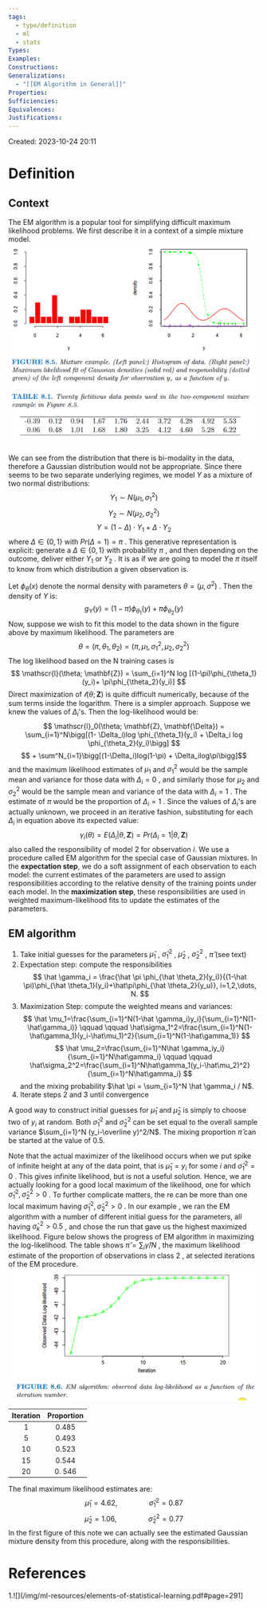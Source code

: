 ```yaml
---
tags:
  - type/definition
  - ml
  - stats
Types: 
Examples: 
Constructions: 
Generalizations:
  - "[[EM Algorithm in General]]"
Properties: 
Sufficiencies: 
Equivalences: 
Justifications:
---
```

Created: 2023-10-24 20:11
# Definition

## Context
The EM algorithm is a popular tool for simplifying difficult maximum likelihood problems. We first describe it in a context of a simple mixture model.
![](/img/esl-figure-8.5.png)

We can see from the distribution that there is bi-modality in the data, therefore a Gaussian distribution would not be appropriate. Since there seems to be two separate underlying regimes, we model $Y$ as a mixture of two normal distributions:
$$Y_1 \sim N(\mu_1, \sigma_1^2)$$
$$Y_2 \sim N(\mu_2, \sigma_2^2)$$
$$Y = (1-\Delta) \cdot Y_1 + \Delta \cdot Y_2$$
where $\Delta \in \{0,1\}$ with $Pr(\Delta = 1) = \pi$ . This generative representation is explicit: generate a $\Delta \in \{0, 1\}$ with probability $\pi$ , and then depending on the outcome, deliver either $Y_1$ or $Y_2$ .  It is as if we are going to model the $\pi$ itself to know from which distribution a given observation is.

Let $\phi_\theta(x)$ denote the normal density with parameters $\theta = (\mu, \sigma^2)$ . Then the density of $Y$ is:
$$
g_Y(y)=(1-\pi)\phi_{\theta_1}(y)+ \pi\phi_{\theta_2}(y)
$$
Now, suppose we wish to fit this model to the data shown in the figure above by maximum likelihood. The parameters are
$$
\theta = (\pi, \theta_1, \theta_2) = (\pi, \mu_1, \sigma_1^2,\mu_2,\sigma_2^2)
$$
The log likelihood based on the N training cases is
$$
\mathscr{l}(\theta; \mathbf{Z}) = \sum_{i=1}^N log [(1-\pi)\phi_{\theta_1}(y_i)+ \pi\phi_{\theta_2}(y_i)]
$$
Direct maximization of $\mathscr{l}(\theta; \mathbf{Z})$ is quite difficult numerically, because of the sum terms inside the logarithm. There is a simpler approach. Suppose we knew the values of $\Delta_i$'s. Then the log-likelihood would be:
$$
\mathscr{l}_0(\theta; \mathbf{Z}, \mathbf{\Delta}) = \sum_{i=1}^N\bigg[(1- \Delta_i)log \phi_{\theta_1}(y_i) + \Delta_i log \phi_{\theta_2}(y_i)\bigg]
$$
$$ + \sum^N_{i=1}\bigg[(1-\Delta_i)log(1-\pi) + \Delta_ilog\pi\bigg]$$
and the maximum likelihood estimates of $\mu_1$ and $\sigma_1^2$ would be the sample mean and variance for those data with $\Delta_i = 0$ , and similarly those for $\mu_2$ and $\sigma_2^2$ would be the sample mean and variance of the data with $\Delta_i = 1$ . The estimate of $\pi$ would be the proportion of $\Delta_i = 1$ .
Since the values of $\Delta_i$'s are actually unknown, we proceed in an iterative fashion, substituting for each $\Delta_i$ in equation above its expected value:
$$
\gamma_i(\theta) = E(\Delta_i|\theta, \mathbf{Z}) = Pr(\Delta_i=1|\theta, \mathbf{Z})
$$
also called the responsibility of model 2 for observation $i$. We use a procedure called EM algorithm for the special case of Gaussian mixtures. In the **expectation step**, we do a soft assignment of each observation to each model: the current estimates of the parameters are used to assign responsibilities according to the relative density of the training points under each model. In the **maximization step**, these responsibilities are used in weighted maximum-likelihood fits to update the estimates of the parameters.

## EM algorithm
1. Take initial guesses for the parameters $\hat \mu_1$ , $\hat \sigma_1^2$ , $\hat \mu_2$ , $\hat \sigma_2^2$ , $\hat \pi$ (see text)
2. Expectation step: compute the responsibilities
$$
\hat \gamma_i = \frac{\hat \pi \phi_{\hat \theta_2}(y_i)}{(1-\hat \pi)\phi_{\hat \theta_1}(y_i)+\hat\pi\phi_{\hat \theta_2}(y_u)}, i=1,2,\dots, N.
$$
3. Maximization Step: compute the weighted means and variances:
$$
\hat \mu_1=\frac{\sum_{i=1}^N(1-\hat \gamma_i)y_i}{\sum_{i=1}^N(1-\hat\gamma_i)} \qquad \qquad \hat\sigma_1^2=\frac{\sum_{i=1}^N(1-\hat\gamma_1)(y_i-\hat\mu_1)^2}{\sum_{i=1}^N(1-\hat\gamma_1)}
$$
$$
\hat \mu_2=\frac{\sum_{i=1}^N\hat \gamma_iy_i}{\sum_{i=1}^N\hat\gamma_i} \qquad \qquad \hat\sigma_2^2=\frac{\sum_{i=1}^N\hat\gamma_1(y_i-\hat\mu_2)^2}{\sum_{i=1}^N\hat\gamma_i}
$$
and the mixing probability $\hat \pi = \sum_{i=1}^N \hat \gamma_i / N$. 
4. Iterate steps 2 and 3 until convergence

A good way to construct initial guesses for $\hat \mu_1$ and $\hat \mu_2$ is simply to choose two of $y_i$ at random. Both $\hat \sigma_1^2$ and $\hat \sigma_2^2$ can be set equal to the overall sample variance $\sum_{i=1}^N (y_i-\overline y)^2/N$. The mixing proportion $\hat \pi$ can be started at the value of $0.5$. 

Note that the actual maximizer of the likelihood occurs when we put spike of infinite height at any of the data point, that is $\hat \mu_1 = y_i$ for some $i$ and $\hat \sigma_1^2 = 0$ . This gives infinite likelihood, but is not a useful solution. Hence, we are actually looking for a good local maximum of the likelihood, one for which $\hat \sigma_1^2 , \hat \sigma_2^2 > 0$ . To further complicate matters, the re can be more than one local maximum having $\hat \sigma_1^2 , \hat \sigma_2^2 > 0$ . In our example , we ran the EM algorithm with a number of different initial guess for the parameters, all having $\hat \sigma_k^2 > 0.5$ , and chose the run that gave us the highest maximized likelihood. Figure below shows the progress of EM algorithm in maximizing the log-likelihood. The table shows $\hat \pi = \sum_i \hat \gamma/N$ , the maximum likelihood estimate of the proportion of  observations in class $2$ , at selected iterations of the EM procedure.
![](/img/esl-figure-8.6.png)

| Iteration | Proportion |
| :---: | :---: |
| 1 | 0.485 |
| 5 | 0.493 |
| 10 | 0.523 |
| 15 | 0.544 |
| 20 | 0. 546 |

The final maximum likelihood estimates are:
$$
\hat \mu_1 = 4.62, \qquad \qquad \hat \sigma_1^2 = 0.87
$$
$$
\hat \mu_2 = 1.06, \qquad \qquad \hat \sigma_2^2 = 0.77
$$
In the first figure of this note we can actually see the estimated Gaussian mixture density from this procedure, along with the responsibilities.
# References
1.![](/img/ml-resources/elements-of-statistical-learning.pdf#page=291]